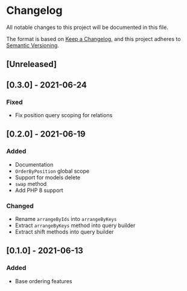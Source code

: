 # Changelog

All notable changes to this project will be documented in this file.

The format is based on [Keep a Changelog](https://keepachangelog.com/en/1.0.0/),
and this project adheres to [Semantic Versioning](https://semver.org/spec/v2.0.0.html).


## [Unreleased]


## [0.3.0] - 2021-06-24

### Fixed
- Fix position query scoping for relations


## [0.2.0] - 2021-06-19

### Added
- Documentation
- `OrderByPosition` global scope
- Support for models delete 
- `swap` method
- Add PHP 8 support

### Changed
- Rename `arrangeByIds` into `arrangeByKeys`
- Extract `arrangeByKeys` method into query builder
- Extract shift methods into query builder


## [0.1.0] - 2021-06-13

### Added
- Base ordering features
